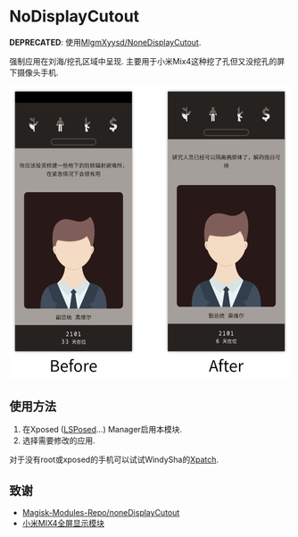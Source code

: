 # NoDisplayCutout

**DEPRECATED**: 使用[MlgmXyysd/NoneDisplayCutout](https://github.com/MlgmXyysd/NoneDisplayCutout).

强制应用在刘海/挖孔区域中呈现.
主要用于小米Mix4这种挖了孔但又没挖孔的屏下摄像头手机.

![](https://raw.githubusercontent.com/ccat3z/no-display-cutout/master/screenshot.png)

## 使用方法

1. 在Xposed ([LSPosed](https://github.com/LSPosed/LSPosed)...) Manager启用本模块.
1. 选择需要修改的应用.

对于没有root或xposed的手机可以试试WindySha的[Xpatch](https://github.com/WindySha/Xpatch).

## 致谢

* [Magisk-Modules-Repo/noneDisplayCutout](https://github.com/Magisk-Modules-Repo/noneDisplayCutout)
* [小米MIX4全屏显示模块](https://www.coolapk.com/feed/29531787)
